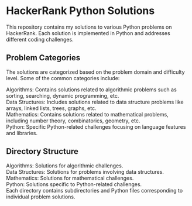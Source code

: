 # HackerRank Python Solutions
This repository contains my solutions to various Python problems on HackerRank. Each solution is implemented in Python and addresses different coding challenges.

## Problem Categories
The solutions are categorized based on the problem domain and difficulty level. Some of the common categories include:

Algorithms: Contains solutions related to algorithmic problems such as sorting, searching, dynamic programming, etc. <br/>
Data Structures: Includes solutions related to data structure problems like arrays, linked lists, trees, graphs, etc. <br/>
Mathematics: Contains solutions related to mathematical problems, including number theory, combinatorics, geometry, etc. <br/>
Python: Specific Python-related challenges focusing on language features and libraries.

## Directory Structure
Algorithms: Solutions for algorithmic challenges. <br/> 
Data Structures: Solutions for problems involving data structures. <br/>
Mathematics: Solutions for mathematical challenges. <br/>
Python: Solutions specific to Python-related challenges. <br/>
Each directory contains subdirectories and Python files corresponding to individual problem solutions.
